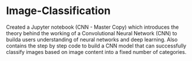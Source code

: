 # Image-Classification

Created a Jupyter notebook (CNN - Master Copy) which introduces the theory behind the working of a Convolutional Neural Network (CNN) to builda users understanding of neural networks and deep learning. Also contains the step by step code to build a CNN model that can successfully classify images based on image content into a fixed number of categories.
